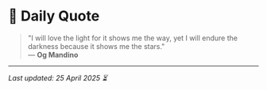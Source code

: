 # 📜 Daily Quote

> "I will love the light for it shows me the way, yet I will endure the darkness because it shows me the stars."  
> — **Og Mandino**

---

_Last updated: 25 April 2025 ⏳_
